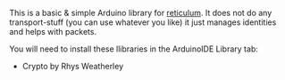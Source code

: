This is a basic & simple Arduino library for [reticulum](https://reticulum.network/). It does not do any transport-stuff (you can use whatever you like) it just manages identities and helps with packets.

You will need to install these llibraries in the ArduinoIDE Library tab:

- Crypto by Rhys Weatherley
